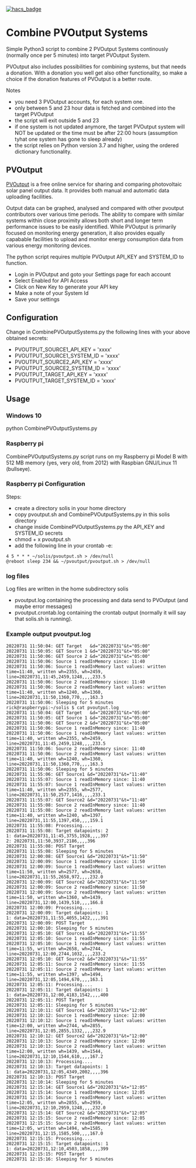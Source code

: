 [![hacs_badge](https://img.shields.io/badge/HACS-Default-41BDF5.svg?style=for-the-badge)](https://github.com/hacs/integration)

# Combine PVOutput Systems
Simple Python3 script to combine 2 PVOutput Systems continously (normally once per 5 minutes) into target PVOutput System.

PVOutput also includes possibilities for combining systems, but that needs a donation. With a donation you well get also other functionality, so make a choice if the donation features of PVOutput is a better route.

Notes
* you need 3 PVOutput accounts, for each system one.
* only between 5 and 23 hour data is fetched and combined into the target PVOutput
* the script will exit outside 5 and 23
* if one system is not updated anymore, the target PVOutput system will NOT be updated or the time must be after 22:00 hours (assumption tyhat one system has gone to sleep already)
* the script relies on Python version 3.7 and higher, using the ordered dictionary functionality.

## PVOutput
[PVOutput](https://pvoutput.org/) is a free online service for sharing and comparing photovoltaic solar panel output data. It provides both manual and automatic data uploading facilities.

Output data can be graphed, analysed and compared with other pvoutput contributors over various time periods. The ability to compare with similar systems within close proximity allows both short and longer term performance issues to be easily identified. While PVOutput is primarily focused on monitoring energy generation, it also provides equally capabable facilities to upload and monitor energy consumption data from various energy monitoring devices.

The python script requires multiple PVOutput API_KEY and SYSTEM_ID to function.
* Login in PVOutput and goto your Settings page for each account
* Select Enabled for API Access
* Click on New Key to generate your API key
* Make a note of your System Id
* Save your settings

## Configuration
Change in CombinePVOutputSystems.py the following lines with your above obtained secrets:
* PVOUTPUT_SOURCE1_API_KEY = 'xxxx'
* PVOUTPUT_SOURCE1_SYSTEM_ID = 'xxxx'
* PVOUTPUT_SOURCE2_API_KEY = 'xxxx'
* PVOUTPUT_SOURCE2_SYSTEM_ID = 'xxxx'
* PVOUTPUT_TARGET_API_KEY = 'xxxx'
* PVOUTPUT_TARGET_SYSTEM_ID = 'xxxx'

## Usage
### Windows 10
python CombinePVOutputSystems.py

### Raspberry pi
CombinePVOutputSystems.py script runs on my Raspberry pi Model B with 512 MB memory (yes, very old, from 2012) with Raspbian GNU/Linux 11 (bullseye).

### Raspberry pi Configuration
Steps:
* create a directory solis in your home directory
* copy pvoutput.sh and CombinePVOutputSystems.py in this solis directory
* change inside CombinePVOutputSystems.py the API_KEY and SYSTEM_ID secrets
* chmod + x pvoutput.sh
* add the following line in your crontab -e:

```
4 5 * * * ~/solis/pvoutput.sh > /dev/null
@reboot sleep 234 && ~/pvoutput/pvoutput.sh > /dev/null
```

### log files
Log files are written in the home subdirectory solis
* pvoutput.log containing the processing and data send to PVOutput (and maybe error messages)
* pvoutput.crontab.log containing the crontab output (normally it will say that solis.sh is running).

### Example output pvoutput.log

```
20220731 11:50:04: GET Target   &d="20220731"&t="05:00"
20220731 11:50:05: GET Source 1 &d="20220731"&t="05:00"
20220731 11:50:06: GET Source 2 &d="20220731"&t="05:00"
20220731 11:50:06: Source 1 readInMemory since: 11:40
20220731 11:50:06: Source 1 readInMemory last values: written time=11:40, written wh=2355, wh=2459, line=20220731,11:45,2459,1248,,,,233.5
20220731 11:50:06: Source 2 readInMemory since: 11:40
20220731 11:50:06: Source 2 readInMemory last values: written time=11:40, written wh=1240, wh=1360, line=20220731,11:50,1360,770,,,,163.3
20220731 11:50:06: Sleeping for 5 minutes
rick@raspberrypi:~/solis $ cat pvoutput.log
20220731 11:50:04: GET Target   &d="20220731"&t="05:00"
20220731 11:50:05: GET Source 1 &d="20220731"&t="05:00"
20220731 11:50:06: GET Source 2 &d="20220731"&t="05:00"
20220731 11:50:06: Source 1 readInMemory since: 11:40
20220731 11:50:06: Source 1 readInMemory last values: written time=11:40, written wh=2355, wh=2459, line=20220731,11:45,2459,1248,,,,233.5
20220731 11:50:06: Source 2 readInMemory since: 11:40
20220731 11:50:06: Source 2 readInMemory last values: written time=11:40, written wh=1240, wh=1360, line=20220731,11:50,1360,770,,,,163.3
20220731 11:50:06: Sleeping for 5 minutes
20220731 11:55:06: GET Source1 &d="20220731"&t="11:40"
20220731 11:55:07: Source 1 readInMemory since: 11:40
20220731 11:55:07: Source 1 readInMemory last values: written time=11:40, written wh=2355, wh=2577, line=20220731,11:50,2577,1416,,,,233.1
20220731 11:55:07: GET Source2 &d="20220731"&t="11:40"
20220731 11:55:08: Source 2 readInMemory since: 11:40
20220731 11:55:08: Source 2 readInMemory last values: written time=11:40, written wh=1240, wh=1397, line=20220731,11:55,1397,450,,,,159.1
20220731 11:55:08: Processing....
20220731 11:55:08: Target datapoints: 2
1: data=20220731,11:45,3755,1928,,,,397
2: 20220731,11:50,3937,2186,,,,396
20220731 11:55:08: POST Target
20220731 11:55:08: Sleeping for 5 minutes
20220731 12:00:08: GET Source1 &d="20220731"&t="11:50"
20220731 12:00:09: Source 1 readInMemory since: 11:50
20220731 12:00:09: Source 1 readInMemory last values: written time=11:50, written wh=2577, wh=2658, line=20220731,11:55,2658,972,,,,232.0
20220731 12:00:09: GET Source2 &d="20220731"&t="11:50"
20220731 12:00:09: Source 2 readInMemory since: 11:50
20220731 12:00:09: Source 2 readInMemory last values: written time=11:50, written wh=1360, wh=1439, line=20220731,12:00,1439,510,,,,166.8
20220731 12:00:09: Processing....
20220731 12:00:09: Target datapoints: 1
1: data=20220731,11:55,4055,1422,,,,391
20220731 12:00:09: POST Target
20220731 12:00:10: Sleeping for 5 minutes
20220731 12:05:10: GET Source1 &d="20220731"&t="11:55"
20220731 12:05:10: Source 1 readInMemory since: 11:55
20220731 12:05:10: Source 1 readInMemory last values: written time=11:55, written wh=2658, wh=2744, line=20220731,12:00,2744,1032,,,,233.2
20220731 12:05:10: GET Source2 &d="20220731"&t="11:55"
20220731 12:05:11: Source 2 readInMemory since: 11:55
20220731 12:05:11: Source 2 readInMemory last values: written time=11:55, written wh=1397, wh=1494, line=20220731,12:05,1494,670,,,,163.1
20220731 12:05:11: Processing....
20220731 12:05:11: Target datapoints: 1
1: data=20220731,12:00,4183,1542,,,,400
20220731 12:05:11: POST Target
20220731 12:05:11: Sleeping for 5 minutes
20220731 12:10:11: GET Source1 &d="20220731"&t="12:00"
20220731 12:10:12: Source 1 readInMemory since: 12:00
20220731 12:10:12: Source 1 readInMemory last values: written time=12:00, written wh=2744, wh=2855, line=20220731,12:05,2855,1332,,,,232.9
20220731 12:10:12: GET Source2 &d="20220731"&t="12:00"
20220731 12:10:13: Source 2 readInMemory since: 12:00
20220731 12:10:13: Source 2 readInMemory last values: written time=12:00, written wh=1439, wh=1544, line=20220731,12:10,1544,610,,,,167.2
20220731 12:10:13: Processing....
20220731 12:10:13: Target datapoints: 1
1: data=20220731,12:05,4349,2002,,,,396
20220731 12:10:13: POST Target
20220731 12:10:14: Sleeping for 5 minutes
20220731 12:15:14: GET Source1 &d="20220731"&t="12:05"
20220731 12:15:14: Source 1 readInMemory since: 12:05
20220731 12:15:14: Source 1 readInMemory last values: written time=12:05, written wh=2855, wh=2959, line=20220731,12:10,2959,1248,,,,232.0
20220731 12:15:14: GET Source2 &d="20220731"&t="12:05"
20220731 12:15:15: Source 2 readInMemory since: 12:05
20220731 12:15:15: Source 2 readInMemory last values: written time=12:05, written wh=1494, wh=1585, line=20220731,12:15,1585,500,,,,167.0
20220731 12:15:15: Processing....
20220731 12:15:15: Target datapoints: 1
1: data=20220731,12:10,4503,1858,,,,399
20220731 12:15:15: POST Target
20220731 12:15:16: Sleeping for 5 minutes
```

